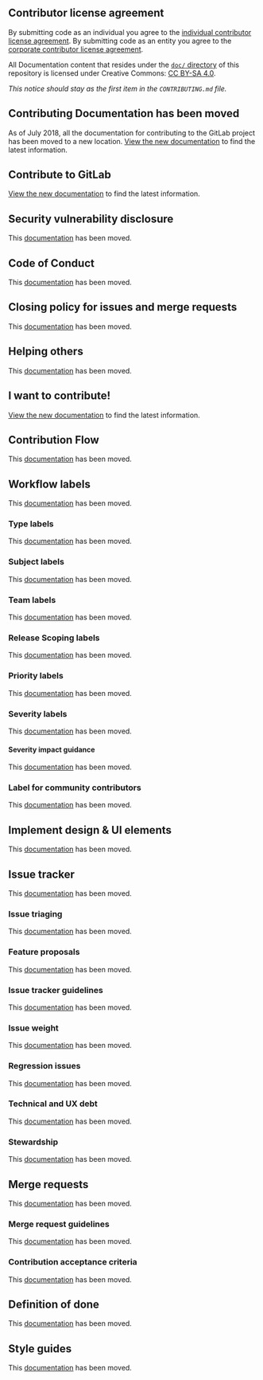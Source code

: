 ## Contributor license agreement

By submitting code as an individual you agree to the
[individual contributor license agreement](doc/legal/individual_contributor_license_agreement.md).
By submitting code as an entity you agree to the
[corporate contributor license agreement](doc/legal/corporate_contributor_license_agreement.md).

All Documentation content that resides under the [`doc/` directory](/doc) of this
repository is licensed under Creative Commons:
[CC BY-SA 4.0](https://creativecommons.org/licenses/by-sa/4.0/).

_This notice should stay as the first item in the `CONTRIBUTING.md` file._

## Contributing Documentation has been moved

As of July 2018, all the documentation for contributing to the GitLab project has been moved to a new location.
[View the new documentation](https://about.gitlab.com/community/contribute/) to find the latest information.

## Contribute to GitLab

[View the new documentation](https://about.gitlab.com/community/contribute/) to find the latest information.

## Security vulnerability disclosure

This [documentation](doc/development/contributing/index.md#security-vulnerability-disclosure) has been moved.

## Code of Conduct

This [documentation](https://about.gitlab.com/contributing/code-of-conduct/) has been moved.

## Closing policy for issues and merge requests

This [documentation](doc/development/contributing/index.md#closing-policy-for-issues-and-merge-requests) has been moved.

## Helping others

This [documentation](doc/development/contributing/index.md#helping-others) has been moved.

## I want to contribute!

[View the new documentation](https://about.gitlab.com/community/contribute/) to find the latest information.

## Contribution Flow

This [documentation](doc/development/contributing/index.md) has been moved.

## Workflow labels

This [documentation](doc/development/contributing/issue_workflow.md) has been moved.

### Type labels

This [documentation](doc/development/contributing/issue_workflow.md) has been moved.

### Subject labels

This [documentation](doc/development/contributing/issue_workflow.md) has been moved.

### Team labels

This [documentation](doc/development/contributing/issue_workflow.md) has been moved.

### Release Scoping labels

This [documentation](doc/development/contributing/issue_workflow.md) has been moved.

### Priority labels

This [documentation](doc/development/contributing/issue_workflow.md) has been moved.

### Severity labels

This [documentation](doc/development/contributing/issue_workflow.md) has been moved.

#### Severity impact guidance

This [documentation](doc/development/contributing/issue_workflow.md) has been moved.

### Label for community contributors

This [documentation](doc/development/contributing/issue_workflow.md) has been moved.

## Implement design & UI elements

This [documentation](doc/development/contributing/design.md) has been moved.

## Issue tracker

This [documentation](doc/development/contributing/issue_workflow.md) has been moved.

### Issue triaging

This [documentation](doc/development/contributing/issue_workflow.md) has been moved.

### Feature proposals

This [documentation](doc/development/contributing/issue_workflow.md) has been moved.

### Issue tracker guidelines

This [documentation](doc/development/contributing/issue_workflow.md) has been moved.

### Issue weight

This [documentation](doc/development/contributing/issue_workflow.md) has been moved.

### Regression issues

This [documentation](doc/development/contributing/issue_workflow.md) has been moved.

### Technical and UX debt

This [documentation](doc/development/contributing/issue_workflow.md) has been moved.

### Stewardship

This [documentation](doc/development/contributing/issue_workflow.md) has been moved.

## Merge requests

This [documentation](doc/development/contributing/merge_request_workflow.md) has been moved.

### Merge request guidelines

This [documentation](doc/development/contributing/merge_request_workflow.md) has been moved.

### Contribution acceptance criteria

This [documentation](doc/development/contributing/merge_request_workflow.md) has been moved.

## Definition of done

This [documentation](doc/development/contributing/merge_request_workflow.md) has been moved.

## Style guides

This [documentation](doc/development/contributing/style_guides.md) has been moved.
